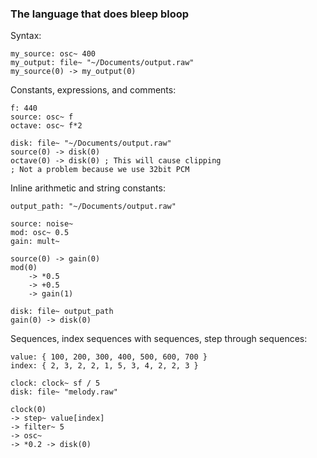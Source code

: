 
### The language that does bleep bloop

Syntax:
```
my_source: osc~ 400
my_output: file~ "~/Documents/output.raw"
my_source(0) -> my_output(0)
```

Constants, expressions, and comments:
```
f: 440
source: osc~ f
octave: osc~ f*2

disk: file~ "~/Documents/output.raw"
source(0) -> disk(0)
octave(0) -> disk(0) ; This will cause clipping
; Not a problem because we use 32bit PCM
```

Inline arithmetic and string constants:
```
output_path: "~/Documents/output.raw"

source: noise~
mod: osc~ 0.5
gain: mult~

source(0) -> gain(0)
mod(0)
	-> *0.5
	-> +0.5
	-> gain(1)

disk: file~ output_path
gain(0) -> disk(0)
```

Sequences, index sequences with sequences, step through sequences:
```
value: { 100, 200, 300, 400, 500, 600, 700 }
index: { 2, 3, 2, 2, 1, 5, 3, 4, 2, 2, 3 }

clock: clock~ sf / 5
disk: file~ "melody.raw"

clock(0)
-> step~ value[index]
-> filter~ 5
-> osc~
-> *0.2 -> disk(0)
```